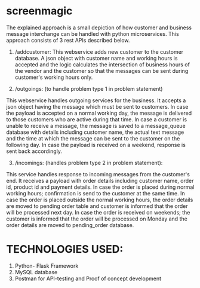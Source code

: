 # screenmagic



The explained approach is a small depiction of how customer and business message interchange can be handled with python microservices.
This approach consists of 3 rest APIs described below.

1.	/addcustomer: 
This webservice adds new customer to the customer database. A json object with customer name and working hours is accepted and the logic calculates the intersection of business hours of the vendor and the customer so that the messages can be sent during customer's working hours only.

2.	/outgoings: (to handle problem type 1 in problem statement)

This webservice handles outgoing services for the business. It accepts a json object having the message which must be sent to customers. In case the payload is accepted on a normal working day, the message is delivered to those customers who are active during that time. In case a customer is unable to receive a message, the message is saved to a message_queue database with details including customer name, the actual text message and the time at which the message can be sent to the customer on the following day. In case the payload is received on a weekend, response is sent back accordingly.

3.	/incomings: (handles problem type 2 in problem statement):

This service handles response to incoming messages from the customer's end. It receives a payload with order details including customer name, order id, product id and payment details. In case the order is placed during normal working hours; confirmation is send to the customer at the same time. In case the order is placed outside the normal working hours, the order details are moved to pending order table and customer is informed that the order will be processed next day. In case the order is received on weekends; the customer is informed that the order will be processed on Monday and the order details are moved to pending_order database.

# TECHNOLOGIES USED:
1.	Python- Flask Framework
2.	MySQL database
3.	Postman for API-testing and Proof of concept development


